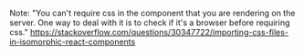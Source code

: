 Note:
"You can't require css in the component that you are rendering on the server. One way to deal with it is to check if it's a browser before requiring css."
https://stackoverflow.com/questions/30347722/importing-css-files-in-isomorphic-react-components
